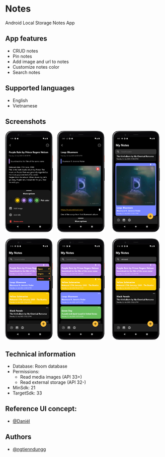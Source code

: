 # Notes
Android Local Storage Notes App

## App features
- CRUD notes
- Pin notes
- Add image and url to notes
- Customize notes color
- Search notes

## Supported languages
- English 
- Vietnamese

## Screenshots
<img src="screenshots/EditScreen.png" width="30%" alt="Edit Screen"> <img src="screenshots/NoteImageUrl.png" width="30%" alt="Note Image URL" hspace="10"> <img src="screenshots/HomeScreenImage.png" width="30%" alt="Home Image" hspace="10">
<br></br>
 <img src="screenshots/NotesActionMenu.png" width="30%" alt="Note Action"> <img src="screenshots/HomeScreen.png" width="30%" alt="Home" hspace="10"> <img src="screenshots/SearchNotes.png" width="30%" alt="Search Notes"  hspace="10">

## Technical information
- Database: Room database
- Permissions:
  * Read media images (API 33+)
  * Read external storage (API 32-)
- MinSdk: 21
- TargetSdk: 33

## Reference UI concept:
- [@Daniél](https://dribbble.com/shots/11123324-Notes-App)

## Authors
- [@ngtienndungg](https://github.com/ngtienndungg)
